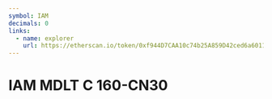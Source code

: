 ```yaml
---
symbol: IAM
decimals: 0
links:
  - name: explorer
    url: https://etherscan.io/token/0xf944D7CAA10c74b25A859D42ced6a601195cdeAB
---
```


# IAM MDLT C 160-CN30
